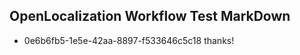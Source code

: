 ## OpenLocalization Workflow Test MarkDown
* 0e6b6fb5-1e5e-42aa-8897-f533646c5c18 
thanks!<!--HONumber=Mar16_HO4-->
